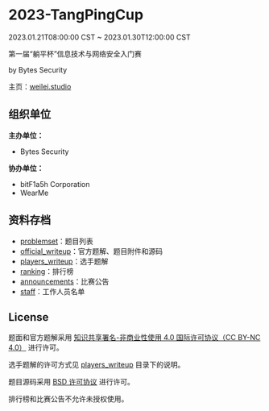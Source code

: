 # 2023-TangPingCup

2023.01.21T08:00:00 CST ~ 2023.01.30T12:00:00 CST

第一届“躺平杯”信息技术与网络安全入门赛

by Bytes Security

主页：[weilei.studio](https://weilei.studio)

## 组织单位

**主办单位：**

- Bytes Security

**协办单位：**

- bitF1a5h Corporation
- WearMe

## 资料存档

- [problemset](problemset/)：题目列表
- [official_writeup](official_writeup/)：官方题解、题目附件和源码
- [players_writeup](players_writeup/)：选手题解
- [ranking](ranking)：排行榜
- [announcements](announcements/)：比赛公告
- [staff](staff/)：工作人员名单

## License

题面和官方题解采用 [知识共享署名-非商业性使用 4.0 国际许可协议（CC BY-NC 4.0）](http://creativecommons.org/licenses/by-nc/4.0/) 进行许可。

选手题解的许可方式见 [players_writeup](players_writeup/) 目录下的说明。

题目源码采用 [BSD 许可协议](https://opensource.org/licenses/BSD-3-Clause) 进行许可。

排行榜和比赛公告不允许未授权使用。
